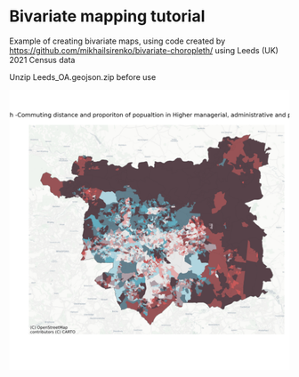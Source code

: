 # Bivariate mapping tutorial
Example of creating bivariate maps, using code created by https://github.com/mikhailsirenko/bivariate-choropleth/ using Leeds (UK) 2021 Census data

Unzip Leeds_OA.geojson.zip before use 

![Bivariate map of Leeds at output area georgraphy shopwing occupation versus travel to work distance](https://github.com/FrancescaPontin/Bivariate_mapping_tutorial/blob/main/bivariate_choropleth_Leeds.png)
